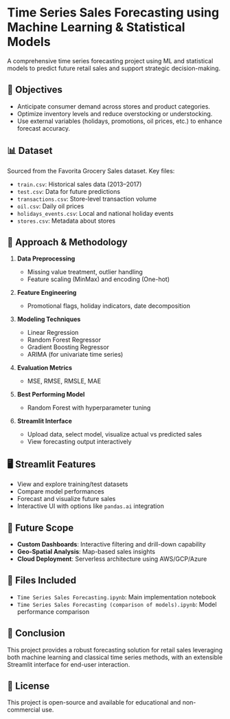 # Time Series Sales Forecasting using Machine Learning & Statistical Models

A comprehensive time series forecasting project using ML and statistical models to predict future retail sales and support strategic decision-making.

## 🎯 Objectives

- Anticipate consumer demand across stores and product categories.
- Optimize inventory levels and reduce overstocking or understocking.
- Use external variables (holidays, promotions, oil prices, etc.) to enhance forecast accuracy.

## 📊 Dataset

Sourced from the Favorita Grocery Sales dataset. Key files:

- `train.csv`: Historical sales data (2013–2017)
- `test.csv`: Data for future predictions
- `transactions.csv`: Store-level transaction volume
- `oil.csv`: Daily oil prices
- `holidays_events.csv`: Local and national holiday events
- `stores.csv`: Metadata about stores

## 🧠 Approach & Methodology

1. **Data Preprocessing**  
   - Missing value treatment, outlier handling  
   - Feature scaling (MinMax) and encoding (One-hot)

2. **Feature Engineering**  
   - Promotional flags, holiday indicators, date decomposition

3. **Modeling Techniques**  
   - Linear Regression  
   - Random Forest Regressor  
   - Gradient Boosting Regressor  
   - ARIMA (for univariate time series)

4. **Evaluation Metrics**  
   - MSE, RMSE, RMSLE, MAE

5. **Best Performing Model**  
   - Random Forest with hyperparameter tuning

6. **Streamlit Interface**  
   - Upload data, select model, visualize actual vs predicted sales  
   - View forecasting output interactively

## 🖥️ Streamlit Features

- View and explore training/test datasets  
- Compare model performances  
- Forecast and visualize future sales  
- Interactive UI with options like `pandas.ai` integration

## 🔮 Future Scope

- **Custom Dashboards**: Interactive filtering and drill-down capability  
- **Geo-Spatial Analysis**: Map-based sales insights  
- **Cloud Deployment**: Serverless architecture using AWS/GCP/Azure

## 📁 Files Included

- `Time Series Sales Forecasting.ipynb`: Main implementation notebook  
- `Time Series Sales Forecasting (comparison of models).ipynb`: Model performance comparison  


## 📌 Conclusion

This project provides a robust forecasting solution for retail sales leveraging both machine learning and classical time series methods, with an extensible Streamlit interface for end-user interaction.

## 📝 License

This project is open-source and available for educational and non-commercial use.
